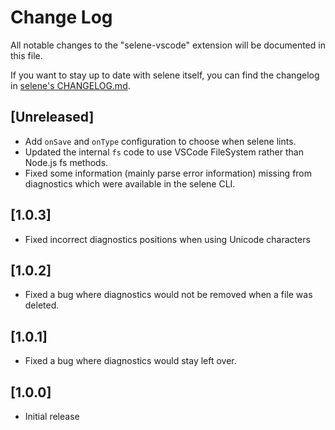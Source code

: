 # Change Log

All notable changes to the "selene-vscode" extension will be documented in this file.

If you want to stay up to date with selene itself, you can find the changelog in [selene's CHANGELOG.md](https://github.com/Kampfkarren/selene/blob/master/CHANGELOG.md).

## [Unreleased]
-   Add `onSave` and `onType` configuration to choose when selene lints.
-   Updated the internal `fs` code to use VSCode FileSystem rather than Node.js fs methods.
-   Fixed some information (mainly parse error information) missing from diagnostics which were available in the selene CLI.

## [1.0.3]
-   Fixed incorrect diagnostics positions when using Unicode characters

## [1.0.2]
-   Fixed a bug where diagnostics would not be removed when a file was deleted.

## [1.0.1]
-   Fixed a bug where diagnostics would stay left over.

## [1.0.0]
-   Initial release
